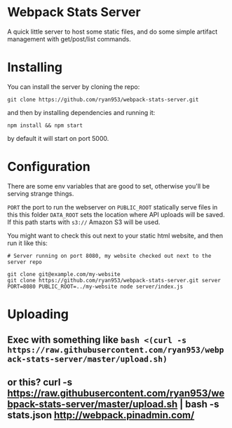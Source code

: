# Webpack Stats Server

A quick little server to host some static files, and do some simple artifact management with get/post/list commands.

# Installing

You can install the server by cloning the repo:

```
git clone https://github.com/ryan953/webpack-stats-server.git
```

and then by installing dependencies and running it:

```
npm install && npm start
```

by default it will start on port 5000.

# Configuration

There are some env variables that are good to set, otherwise you'll be serving strange things.

`PORT` the port to run the webserver on
`PUBLIC_ROOT` statically serve files in this this folder
`DATA_ROOT` sets the location where API uploads will be saved. If this path starts with `s3://` Amazon S3 will be used.

You might want to check this out next to your static html website, and then run it like this:

```
# Server running on port 8080, my website checked out next to the server repo

git clone git@example.com/my-website
git clone https://github.com/ryan953/webpack-stats-server.git server
PORT=8080 PUBLIC_ROOT=../my-website node server/index.js
```

# Uploading

## Exec with something like `bash <(curl -s https://raw.githubusercontent.com/ryan953/webpack-stats-server/master/upload.sh)`
## or this? curl -s https://raw.githubusercontent.com/ryan953/webpack-stats-server/master/upload.sh | bash -s stats.json http://webpack.pinadmin.com/
